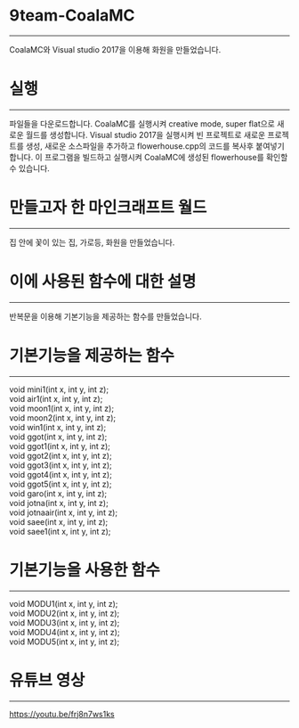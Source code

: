 # 9team-CoalaMC
----------------------------
CoalaMC와 Visual studio 2017을 이용해 화원을 만들었습니다.

# 실행
----------------------------
파일들을 다운로드합니다.
CoalaMC를 실행시켜 creative mode, super flat으로 새로운 월드를 생성합니다.
Visual studio 2017을 실행시켜 빈 프로젝트로 새로운 프로젝트를 생성, 새로운 소스파일을 추가하고 flowerhouse.cpp의 코드를 복사후 붙여넣기 합니다.
이 프로그램을 빌드하고 실행시켜 CoalaMC에 생성된 flowerhouse를 확인할 수 있습니다.

# 만들고자 한 마인크래프트 월드
--------------------------------
집 안에 꽃이 있는 집, 가로등, 화원을 만들었습니다.

# 이에 사용된 함수에 대한 설명
---------------------------
반복문을 이용해 기본기능을 제공하는 함수를 만들었습니다.

# 기본기능을 제공하는 함수
-------------------------------
void mini1(int x, int y, int z);
<br>
void air1(int x, int y, int z);
<br>
void moon1(int x, int y, int z);
<br>
void moon2(int x, int y, int z);
<br>
void win1(int x, int y, int z);
<br>
void ggot(int x, int y, int z);
<br>
void ggot1(int x, int y, int z);
<br>
void ggot2(int x, int y, int z);
<br>
void ggot3(int x, int y, int z);
<br>
void ggot4(int x, int y, int z);
<br>
void ggot5(int x, int y, int z);<br>
void garo(int x, int y, int z);<br>
void jotna(int x, int y, int z);<br>
void jotnaair(int x, int y, int z);<br>
void saee(int x, int y, int z);<br>
void saee1(int x, int y, int z);<br>

# 기본기능을 사용한 함수
-------------------------
void MODU1(int x, int y, int z);<br>
void MODU2(int x, int y, int z);<br>
void MODU3(int x, int y, int z);<br>
void MODU4(int x, int y, int z);<br>
void MODU5(int x, int y, int z);<br>

# 유튜브 영상
-------------------------------
https://youtu.be/frj8n7ws1ks 
